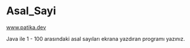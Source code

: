 # Asal_Sayi

www.patika.dev

Java ile 1 - 100 arasındaki asal sayıları ekrana yazdıran programı yazınız.
